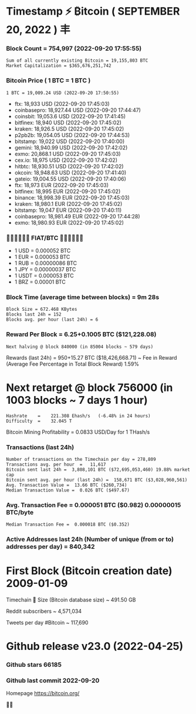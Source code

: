 # Timestamp ⚡ ₿itcoin ( SEPTEMBER 20, 2022 ) 丰
### Block Count	= 754,997 (2022-09-20 17:55:55)
    Sum of all currently existing Bitcoin = 19,155,803 BTC
    Market Capitalization = $365,676,251,742
### Bitcoin Price ( 1 BTC = 1 BTC )
	1 BTC = 19,009.24 USD (2022-09-20 17:50:55)
- ftx: 18,933 USD (2022-09-20 17:45:03)
- coinbasepro: 18,927.44 USD (2022-09-20 17:44:47)
- coinsbit: 19,053.6 USD (2022-09-20 17:41:45)
- bitfinex: 18,940 USD (2022-09-20 17:45:02)
- kraken: 18,926.5 USD (2022-09-20 17:45:02)
- p2pb2b: 19,054.05 USD (2022-09-20 17:44:53)
- bitstamp: 19,022 USD (2022-09-20 17:40:00)
- gemini: 18,940.99 USD (2022-09-20 17:42:02)
- exmo: 20,868.1 USD (2022-09-20 17:45:03)
- cex.io: 18,975 USD (2022-09-20 17:42:02)
- hitbtc: 18,930.51 USD (2022-09-20 17:42:02)
- okcoin: 18,948.63 USD (2022-09-20 17:41:40)
- gateio: 19,004.55 USD (2022-09-20 17:40:06)
- ftx: 18,973 EUR (2022-09-20 17:45:03)
- bitfinex: 18,995 EUR (2022-09-20 17:45:02)
- binance: 18,998.39 EUR (2022-09-20 17:45:03)
- kraken: 18,980.1 EUR (2022-09-20 17:45:02)
- bitstamp: 19,047 EUR (2022-09-20 17:40:11)
- coinbasepro: 18,981.49 EUR (2022-09-20 17:44:28)
- exmo: 18,980.93 EUR (2022-09-20 17:45:02)
### 💱💶💵💷💴💱 FIAT/BTC 💱💴💷💵💶💱
- 1 USD = 0.000052 BTC
- 1 EUR = 0.000053 BTC
- 1 RUB = 0.00000086 BTC
- 1 JPY = 0.00000037 BTC
- 1 USDT = 0.000053 BTC
- 1 BRZ = 0.00001 BTC
### Block Time (average time between blocks) = 9m 28s
    Block Size = 672.468 KBytes
    Blocks last 24h = 152
    Blocks avg. per hour (last 24h) = 6
### Reward Per Block = 6.25+0.1005 BTC ($121,228.08) 
    Next halving @ block 840000 (in 85004 blocks ~ 579 days)
Rewards (last 24h) = 950+15.27 BTC ($18,426,668.71) ~ Fee in Reward (Average Fee Percentage in Total Block Reward)	1.59%
# Next retarget @ block 756000 (in 1003 blocks ~ 7 days 1 hour)
    Hashrate    =    221.308 Ehash/s   (-6.48% in 24 hours)
    Difficulty  =    32.045 T 
Bitcoin Mining Profitability = 0.0833 USD/Day for 1 THash/s

### Transactions (last 24h)
    Number of transactions on the Timechain per day = 278,809
    Transactions avg. per hour  =   11,617
    Bitcoin sent last 24h =  3,808,101 BTC ($72,695,053,460) 19.88% market cap
    Bitcoin sent avg. per hour (last 24h) =  158,671 BTC ($3,028,960,561)
    Avg. Transaction Value =  13.66 BTC ($260,734)
    Median Transaction Value =  0.026 BTC ($497.67)
### Avg. Transaction Fee =  0.000051 BTC ($0.982) 0.00000015 BTC/byte
    Median Transaction Fee =  0.000018 BTC ($0.352)
### Active Addresses last 24h (Number of unique (from or to) addresses per day)	= 840,342
# First Block (Bitcoin creation date)	2009-01-09
Timechain 🪩 Size (Bitcoin database size)	~  491.50 GB

Reddit subscribers	~  4,571,034

Tweets per day #Bitcoin	~  117,690

# Github release	v23.0 (2022-04-25)
### Github stars	66185
### Github last commit	2022-09-20

Homepage	https://bitcoin.org/

💙💜
